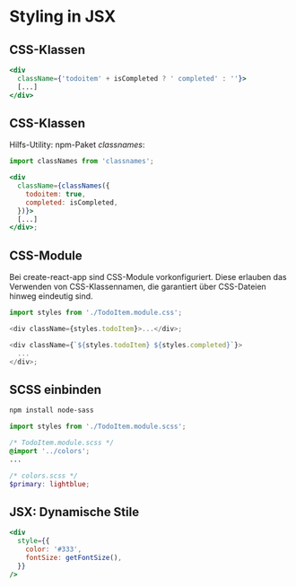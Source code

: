 # Styling in JSX

## CSS-Klassen

```jsx
<div
  className={'todoitem' + isCompleted ? ' completed' : ''}>
  [...]
</div>
```

## CSS-Klassen

Hilfs-Utility: npm-Paket _classnames_:

```jsx
import classNames from 'classnames';

<div
  className={classNames({
    todoitem: true,
    completed: isCompleted,
  })}>
  [...]
</div>;
```

## CSS-Module

Bei create-react-app sind CSS-Module vorkonfiguriert. Diese erlauben das Verwenden von CSS-Klassennamen, die garantiert über CSS-Dateien hinweg eindeutig sind.

```js
import styles from './TodoItem.module.css';

<div className={styles.todoItem}>...</div>;

<div className={`${styles.todoItem} ${styles.completed}`}>
  ...
</div>;
```

## SCSS einbinden

```bash
npm install node-sass
```

```js
import styles from './TodoItem.module.scss';
```

```scss
/* TodoItem.module.scss */
@import '../colors';
...
```

```scss
/* colors.scss */
$primary: lightblue;
```

## JSX: Dynamische Stile

```jsx
<div
  style={{
    color: '#333',
    fontSize: getFontSize(),
  }}
/>
```
